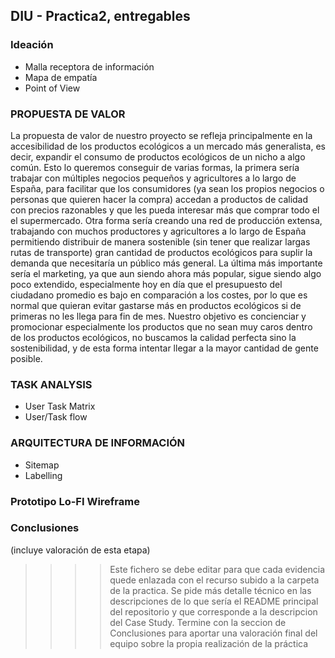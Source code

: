 ## DIU - Practica2, entregables

### Ideación 
* Malla receptora de información 
* Mapa de empatía
* Point of View 


### PROPUESTA DE VALOR
La propuesta de valor de nuestro proyecto se refleja principalmente en la accesibilidad de los productos ecológicos a un mercado más generalista, es decir, expandir el consumo
de productos ecológicos de un nicho a algo común. Esto lo queremos conseguir de varias formas, la primera sería trabajar con múltiples negocios pequeños y agricultores a lo largo
de España, para facilitar que los consumidores (ya sean los propios negocios o personas que quieren hacer la compra) accedan a productos de calidad con precios razonables y que 
les pueda interesar más que comprar todo el el supermercado. Otra forma sería creando una red de producción extensa, trabajando con muchos productores y agricultores a lo largo de
España permitiendo distribuir de manera sostenible (sin tener que realizar largas rutas de transporte) gran cantidad de productos ecológicos para suplir la demanda que necesitaría
un público más general. La última más importante sería el marketing, ya que aun siendo ahora más popular, sigue siendo algo poco extendido, especialmente hoy en día que el presupuesto
del ciudadano promedio es bajo en comparación a los costes, por lo que es normal que quieran evitar gastarse más en productos ecológicos si de primeras no les llega para fin de mes. Nuestro
objetivo es concienciar y promocionar especialmente los productos que no sean muy caros dentro de los productos ecológicos, no buscamos la calidad perfecta sino la sostenibilidad, y de esta
forma intentar llegar a la mayor cantidad de gente posible.


### TASK ANALYSIS

* User Task Matrix 
* User/Task flow


### ARQUITECTURA DE INFORMACIÓN

* Sitemap 
* Labelling 


### Prototipo Lo-FI Wireframe 


### Conclusiones  
(incluye valoración de esta etapa)


>>>> Este fichero se debe editar para que cada evidencia quede enlazada con el recurso subido a la carpeta de la practica. Se pide más detalle técnico en las descripciones de lo que sería el README principal del repositorio y que corresponde a la descripcion del Case Study.
>>>> Termine con la seccion de Conclusiones para aportar una valoración final del equipo sobre la propia realización de la práctica
